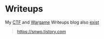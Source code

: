 # Writeups
My [CTF](https://github.com/snwox/Writeup/tree/master/CTF) and [Wargame](https://github.com/snwox/Writeup/tree/master/Wargame) Writeups
blog also [exist](https://snwo.tistory.com)
>https://snwo.tistory.com
